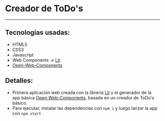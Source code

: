 # Creador de ToDo's

---

## Tecnologias usadas:

- HTML5
- CSS3
- Javascript
- Web Components -> [Lit]
- [Open-Web-Components]

## Detalles:

- Primera aplicación web creada con la libreria [Lit] y el generador de la app básica [Open-Web-Components], basada en un creador de ToDo's básico.
- Para ejecutar, instalar las dependencias con `npm i` y luego lanzar la app con `npm start`

[lit]: https://lit.dev/
[open-web-components]: https://open-wc.org/

